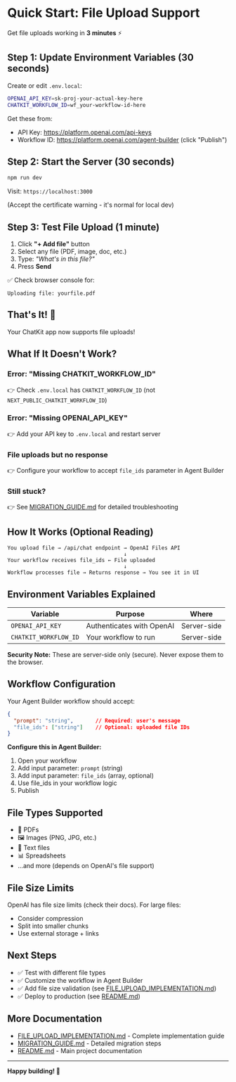 # Quick Start: File Upload Support

Get file uploads working in **3 minutes** ⚡

## Step 1: Update Environment Variables (30 seconds)

Create or edit `.env.local`:

```bash
OPENAI_API_KEY=sk-proj-your-actual-key-here
CHATKIT_WORKFLOW_ID=wf_your-workflow-id-here
```

Get these from:
- API Key: https://platform.openai.com/api-keys
- Workflow ID: https://platform.openai.com/agent-builder (click "Publish")

## Step 2: Start the Server (30 seconds)

```bash
npm run dev
```

Visit: `https://localhost:3000`

(Accept the certificate warning - it's normal for local dev)

## Step 3: Test File Upload (1 minute)

1. Click **"+ Add file"** button
2. Select any file (PDF, image, doc, etc.)
3. Type: *"What's in this file?"*
4. Press **Send**

✅ Check browser console for:
```
Uploading file: yourfile.pdf
```

## That's It! 🎉

Your ChatKit app now supports file uploads!

## What If It Doesn't Work?

### Error: "Missing CHATKIT_WORKFLOW_ID"
👉 Check `.env.local` has `CHATKIT_WORKFLOW_ID` (not `NEXT_PUBLIC_CHATKIT_WORKFLOW_ID`)

### Error: "Missing OPENAI_API_KEY"
👉 Add your API key to `.env.local` and restart server

### File uploads but no response
👉 Configure your workflow to accept `file_ids` parameter in Agent Builder

### Still stuck?
👉 See [MIGRATION_GUIDE.md](MIGRATION_GUIDE.md) for detailed troubleshooting

## How It Works (Optional Reading)

```
You upload file → /api/chat endpoint → OpenAI Files API
                                     ↓
Your workflow receives file_ids ← File uploaded
                                     ↓
Workflow processes file → Returns response → You see it in UI
```

## Environment Variables Explained

| Variable | Purpose | Where |
|----------|---------|-------|
| `OPENAI_API_KEY` | Authenticates with OpenAI | Server-side |
| `CHATKIT_WORKFLOW_ID` | Your workflow to run | Server-side |

**Security Note:** These are server-side only (secure). Never expose them to the browser.

## Workflow Configuration

Your Agent Builder workflow should accept:

```json
{
  "prompt": "string",       // Required: user's message
  "file_ids": ["string"]    // Optional: uploaded file IDs
}
```

**Configure this in Agent Builder:**
1. Open your workflow
2. Add input parameter: `prompt` (string)
3. Add input parameter: `file_ids` (array, optional)
4. Use file_ids in your workflow logic
5. Publish

## File Types Supported

- 📄 PDFs
- 🖼️ Images (PNG, JPG, etc.)
- 📝 Text files
- 📊 Spreadsheets
- ...and more (depends on OpenAI's file support)

## File Size Limits

OpenAI has file size limits (check their docs). For large files:
- Consider compression
- Split into smaller chunks
- Use external storage + links

## Next Steps

- ✅ Test with different file types
- ✅ Customize the workflow in Agent Builder
- ✅ Add file size validation (see [FILE_UPLOAD_IMPLEMENTATION.md](FILE_UPLOAD_IMPLEMENTATION.md))
- ✅ Deploy to production (see [README.md](README.md))

## More Documentation

- [FILE_UPLOAD_IMPLEMENTATION.md](FILE_UPLOAD_IMPLEMENTATION.md) - Complete implementation guide
- [MIGRATION_GUIDE.md](MIGRATION_GUIDE.md) - Detailed migration steps
- [README.md](README.md) - Main project documentation

---

**Happy building! 🚀**


